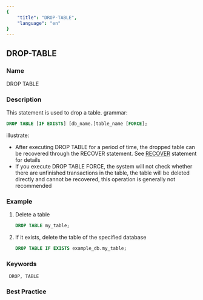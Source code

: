 ```yaml
---
{
    "title": "DROP-TABLE",
    "language": "en"
}
---
```


<!--
Licensed to the Apache Software Foundation (ASF) under one
or more contributor license agreements.  See the NOTICE file
distributed with this work for additional information
regarding copyright ownership.  The ASF licenses this file
to you under the Apache License, Version 2.0 (the
"License"); you may not use this file except in compliance
with the License.  You may obtain a copy of the License at

  http://www.apache.org/licenses/LICENSE-2.0

Unless required by applicable law or agreed to in writing,
software distributed under the License is distributed on an
"AS IS" BASIS, WITHOUT WARRANTIES OR CONDITIONS OF ANY
KIND, either express or implied.  See the License for the
specific language governing permissions and limitations
under the License.
-->

## DROP-TABLE

### Name

DROP TABLE

### Description

This statement is used to drop a table.
grammar:

```sql
DROP TABLE [IF EXISTS] [db_name.]table_name [FORCE];
````


illustrate:

- After executing DROP TABLE for a period of time, the dropped table can be recovered through the RECOVER statement. See [RECOVER](../../../../sql-manual/sql-reference/Database-Administration-Statements/RECOVER) statement for details
- If you execute DROP TABLE FORCE, the system will not check whether there are unfinished transactions in the table, the table will be deleted directly and cannot be recovered, this operation is generally not recommended

### Example

1. Delete a table
   
     ```sql
     DROP TABLE my_table;
     ````
    
2. If it exists, delete the table of the specified database
   
     ```sql
     DROP TABLE IF EXISTS example_db.my_table;
     ````

### Keywords

     DROP, TABLE

### Best Practice
